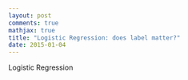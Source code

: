 ```yaml
---
layout: post
comments: true
mathjax: true
title: "Logistic Regression: does label matter?"
date: 2015-01-04
---
```


Logistic Regression 
